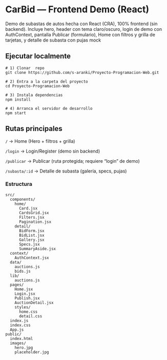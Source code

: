 # CarBid — Frontend Demo (React)

Demo de subastas de autos hecha con React (CRA), 100% frontend (sin backend). Incluye hero, header con tema claro/oscuro, login de demo con AuthContext, pantalla Publicar (formulario), Home con filtros y grilla de tarjetas, y detalle de subasta con pujas mock

## Ejecutar localmente
```
# 1) Clonar  repo
git clone https://github.com/s-aranki/Proyecto-Programacion-Web.git

# 2) Entra a la carpeta del proyecto
cd Proyecto-Programacion-Web

# 3) Instala dependencias
npm install

# 4) Arranca el servidor de desarrollo
npm start
```

## Rutas principales

`/` → Home (Hero + filtros + grilla)

`/login` → Login/Register (demo sin backend)

`/publicar` → Publicar (ruta protegida; requiere “login” de demo)

`/subasta/:id` → Detalle de subasta (galería, specs, pujas)


### Estructura
```
src/
  components/
    home/
      Card.jsx
      CardsGrid.jsx
      Filters.jsx
      Pagination.jsx
    detail/
      BidForm.jsx
      BidList.jsx
      Gallery.jsx
      Specs.jsx
      SummaryAside.jsx
  context/
    AuthContext.jsx
  data/
    auctions.js
    bids.js
  lib/
    auctions.js
  pages/
    Home.jsx
    Login.jsx
    Publish.jsx
    AuctionDetail.jsx
    styles/
      home.css
      detail.css
  index.js
  index.css
  App.js
public/
  index.html
  images/
    hero.jpg
    placeholder.jpg
```
